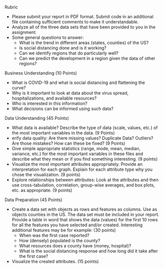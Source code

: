 Rubric
- Please submit your report in PDF format. Submit code in an additional file containing sufficient
comments to make it understandable.
- Analyze all of the three data sets that have been provided to you in the
assignment.
- Some general questions to answer:
  - What is the trend in different areas (states, counties) of the US?
  - Is social distancing done and is it working?
  - Can we identify regions that do particularly well?
  - Can we predict the development in a region given the data of other regions?

Business Understanding (10 Points)
- What is COVID-19 and what is social distancing and flattening the curve?
- Why is it important to look at data about the virus spread, hospitalizations, and available resources?
- Who is interested in this information?
- What decisions can be informed using such data?

Data Understanding (45 Points)
- What data is available? Describe the type of data (scale, values, etc.) of the most important variables in the data. (9 Points)
- erify data quality: Are there missing values? Duplicate Data? Outliers? Are those mistakes? How can these be fixed? (9 Points)
- Give simple appropriate statistics (range, mode, mean, median, variance, etc.) for the most important variables in these files and describe what they mean or if you find
something interesting. (9 points)
- Visualize the most important attributes appropriately. Provide an interpretation for each graph. Explain for each attribute type why you chose the visualization. (9 points)
- Explore relationships between attributes: Look at the attributes and then use cross-tabulation, correlation, group-wise averages, and box plots, etc. as appropriate. (9 points)

Data Preparation (45 Points)
- Create a data set with objects as rows and features as columns. Use as objects counties in the US. The data set must be included in your report. Provide a table in word that
shows the data (values) for the first 10 rows for all the features you have selected and/or created. Interesting additional features may be for example: (30 points)
  - When was the first case reported?
  - How (densely) populated is the county?
  - What resources does a county have (money, hospital)?
  - What is the social distancing response and how long did it take after the first case?
- Visualize the created attributes. (15 points)
